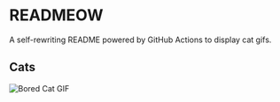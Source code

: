 # READMEOW

A self-rewriting README powered by GitHub Actions to display cat gifs.

## Cats

![Bored Cat GIF](https://media3.giphy.com/media/mlvseq9yvZhba/200.gif?cid=9acd02davoahh33ohb8irixsgoqrm9n40ksxatoe18eevrfj&ep=v1_gifs_search&rid=200.gif&ct=g)

